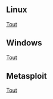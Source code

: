 <h2>Linux</h2>
<a href="/SecInfo/linux">Tout</a>
<h2>Windows</h2>
<a href="/SecInfo/windows">Tout</a>
<h2>Metasploit</h2>
<a href="/SecInfo/metasploit">Tout</a>
